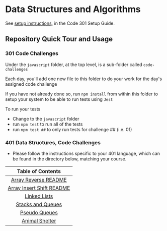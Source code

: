 # Data Structures and Algorithms

See [setup instructions](https://codefellows.github.io/setup-guide/code-301/3-code-challenges), in the Code 301 Setup Guide.

## Repository Quick Tour and Usage

### 301 Code Challenges

Under the `javascript` folder, at the top level, is a sub-folder called `code-challenges`

Each day, you'll add one new file to this folder to do your work for the day's assigned code challenge

If you have not already done so, run `npm install` from within this folder to setup your system to be able to run tests using `Jest`

To run your tests

- Change to the `javascript` folder
- run `npm test` to run all of the tests
- run `npm test ##` to only run tests for challenge ## (i.e. 01)

### 401 Data Structures, Code Challenges

- Please follow the instructions specific to your 401 language, which can be found in the directory below, matching your course.

|Table of Contents|
|:---:|
|[Array Reverse README](./array-reverse/README.md)|
|[Array Insert Shift README](./array-insert-shift/README.md)|
|[Linked Lists](./linked-list/README.md)|
|[Stacks and Queues](./stack-and-queue/README.md)|
|[Pseudo Queues](./stack-and-queue/pseudo-queue/README.md)|
|[Animal Shelter](./stack-and-queue/animal-shelter/README.md)|
